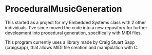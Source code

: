 # ProceduralMusicGeneration
This started as a project for my Embedded Systems class with 2 other individuals. 
I've since moved the code into a new repository for further development into
procedural generation, specifically with MIDI files. 

This program currently uses a library made by Craig Stuart Sapp (craigsapp), 
that allows MIDI file creation and manipulation with C.
